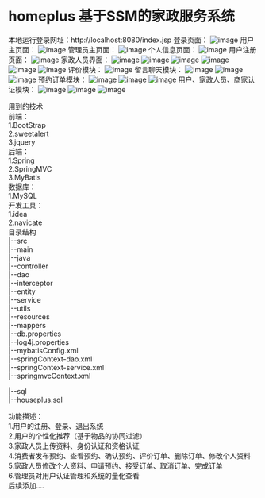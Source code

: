 # homeplus     基于SSM的家政服务系统
   本地运行登录网址：http://localhost:8080/index.jsp
   登录页面：
   ![image](https://github.com/user-attachments/assets/6fde6820-5128-4a69-9609-7b1433959310)
   用户主页面：
   ![image](https://github.com/user-attachments/assets/f07489f9-9a33-42b0-96e3-9fd9ee5c353e)
   管理员主页面：
   ![image](https://github.com/user-attachments/assets/aa22b592-f5a6-4cf9-a227-149370d084af)
   个人信息页面：
   ![image](https://github.com/user-attachments/assets/bd4bd7c2-84e3-4238-8556-2a49b75a7730)
   用户注册页面：
   ![image](https://github.com/user-attachments/assets/57cce001-69da-4998-9af7-d2adbee6f56a)
   家政人员界面：
   ![image](https://github.com/user-attachments/assets/79461476-c907-4d96-a22c-ccd7a259b51f)
   ![image](https://github.com/user-attachments/assets/4e172ce0-1715-49ca-a46a-80187b1b8515)
   ![image](https://github.com/user-attachments/assets/d02843ae-317b-49c1-8dcb-035aabf72766)
   ![image](https://github.com/user-attachments/assets/0d713435-bd18-4846-b7b7-3d19c1e42b68)
   ![image](https://github.com/user-attachments/assets/2e4ef80b-b5ec-4015-a25d-d1413559d1b7)
   ![image](https://github.com/user-attachments/assets/328b8fe5-5f6e-401a-bebb-2c8693aefd95)
   评价模块：
   ![image](https://github.com/user-attachments/assets/161f970e-705b-4c88-90db-2a7a13ddf229)
   留言聊天模块：
   ![image](https://github.com/user-attachments/assets/60cb4bc2-b199-4e31-9c95-fc71e3db08d6)
   ![image](https://github.com/user-attachments/assets/30d9286e-7640-4752-bfb0-15457a830aed)
   ![image](https://github.com/user-attachments/assets/53ff0a75-82f8-43e9-9279-6578e87550e6)
   预约订单模块：
   ![image](https://github.com/user-attachments/assets/83748a2a-f8c9-4382-9e7d-4c57b3ee578f)
   ![image](https://github.com/user-attachments/assets/66bea5f5-359d-43c3-8008-6491166b9117)
   ![image](https://github.com/user-attachments/assets/a8cfec68-f43b-4745-9afa-75ec38ce5981)
   用户、家政人员、商家认证模块：
   ![image](https://github.com/user-attachments/assets/a437d90f-ccb7-4b3d-a86c-00d34669e1ce)
   ![image](https://github.com/user-attachments/assets/11a29f26-77a7-425b-a8a9-2f93f072636d)
   ![image](https://github.com/user-attachments/assets/1fa16a7d-3714-4fe0-9f86-febd0bee0db2)

   

用到的技术  
    前端：  
        1.BootStrap  
        2.sweetalert  
        3.jquery  
    后端：  
        1.Spring  
        2.SpringMVC  
        3.MyBatis  
    数据库：  
        1.MySQL  
    开发工具：  
        1.idea  
        2.navicate  
目录结构  
|--src  
    |--main  
        |--java  
        |--controller  
        |--dao  
        |--interceptor  
        |--entity  
        |--service  
        |--utils  
    |--resources  
        |--mappers  
        |--db.properties  
        |--log4j.properties  
        |--mybatisConfig.xml  
        |--springContext-dao.xml  
        |--springContext-service.xml  
        |--springmvcContext.xml  

|--sql  
    |--houseplus.sql  

功能描述：  
      1.用户的注册、登录、退出系统  
      2.用户的个性化推荐（基于物品的协同过滤）  
      3.家政人员上传资料、身份认证和资格认证  
      4.消费者发布预约、查看预约、确认预约、评价订单、删除订单、修改个人资料  
      5.家政人员修改个人资料、申请预约、接受订单、取消订单、完成订单  
      6.管理员对用户认证管理和系统的量化查看  
后续添加....  
